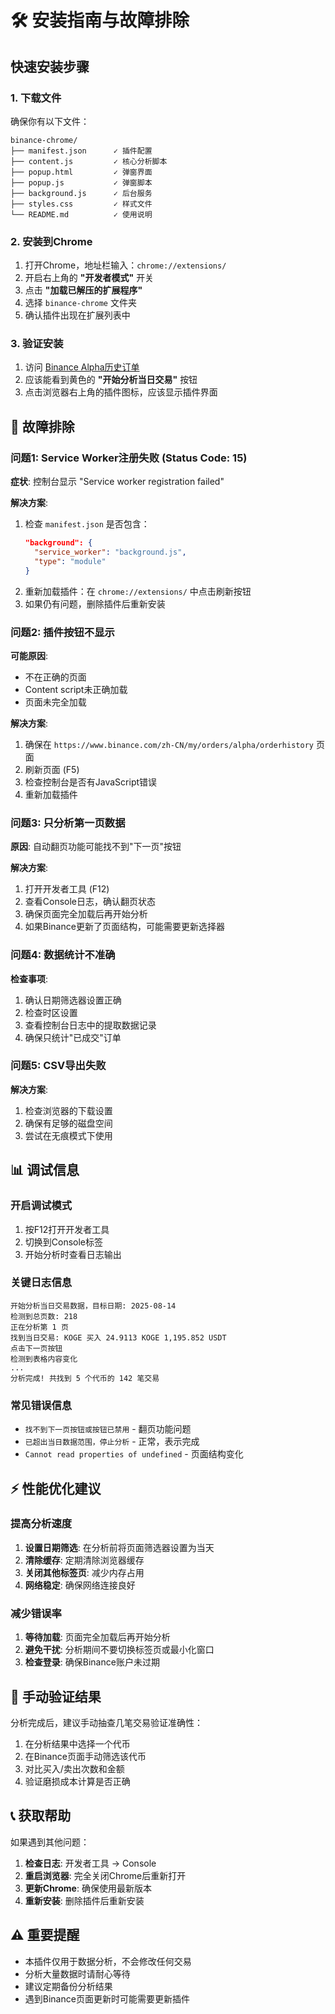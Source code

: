 # 🛠️ 安装指南与故障排除

## 快速安装步骤

### 1. 下载文件
确保你有以下文件：
```
binance-chrome/
├── manifest.json      ✓ 插件配置
├── content.js         ✓ 核心分析脚本  
├── popup.html         ✓ 弹窗界面
├── popup.js           ✓ 弹窗脚本
├── background.js      ✓ 后台服务
├── styles.css         ✓ 样式文件
└── README.md          ✓ 使用说明
```

### 2. 安装到Chrome
1. 打开Chrome，地址栏输入：`chrome://extensions/`
2. 开启右上角的 **"开发者模式"** 开关
3. 点击 **"加载已解压的扩展程序"**
4. 选择 `binance-chrome` 文件夹
5. 确认插件出现在扩展列表中

### 3. 验证安装
1. 访问 [Binance Alpha历史订单](https://www.binance.com/zh-CN/my/orders/alpha/orderhistory)
2. 应该能看到黄色的 **"开始分析当日交易"** 按钮
3. 点击浏览器右上角的插件图标，应该显示插件界面

## 🔧 故障排除

### 问题1: Service Worker注册失败 (Status Code: 15)
**症状**: 控制台显示 "Service worker registration failed"

**解决方案**:
1. 检查 `manifest.json` 是否包含：
   ```json
   "background": {
     "service_worker": "background.js",
     "type": "module"
   }
   ```
2. 重新加载插件：在 `chrome://extensions/` 中点击刷新按钮
3. 如果仍有问题，删除插件后重新安装

### 问题2: 插件按钮不显示
**可能原因**:
- 不在正确的页面
- Content script未正确加载
- 页面未完全加载

**解决方案**:
1. 确保在 `https://www.binance.com/zh-CN/my/orders/alpha/orderhistory` 页面
2. 刷新页面 (F5)
3. 检查控制台是否有JavaScript错误
4. 重新加载插件

### 问题3: 只分析第一页数据
**原因**: 自动翻页功能可能找不到"下一页"按钮

**解决方案**:
1. 打开开发者工具 (F12)
2. 查看Console日志，确认翻页状态
3. 确保页面完全加载后再开始分析
4. 如果Binance更新了页面结构，可能需要更新选择器

### 问题4: 数据统计不准确
**检查事项**:
1. 确认日期筛选器设置正确
2. 检查时区设置
3. 查看控制台日志中的提取数据记录
4. 确保只统计"已成交"订单

### 问题5: CSV导出失败
**解决方案**:
1. 检查浏览器的下载设置
2. 确保有足够的磁盘空间
3. 尝试在无痕模式下使用

## 📊 调试信息

### 开启调试模式
1. 按F12打开开发者工具
2. 切换到Console标签
3. 开始分析时查看日志输出

### 关键日志信息
```
开始分析当日交易数据，目标日期: 2025-08-14
检测到总页数: 218
正在分析第 1 页
找到当日交易: KOGE 买入 24.9113 KOGE 1,195.852 USDT
点击下一页按钮
检测到表格内容变化
...
分析完成! 共找到 5 个代币的 142 笔交易
```

### 常见错误信息
- `找不到下一页按钮或按钮已禁用` - 翻页功能问题
- `已超出当日数据范围，停止分析` - 正常，表示完成
- `Cannot read properties of undefined` - 页面结构变化

## ⚡ 性能优化建议

### 提高分析速度
1. **设置日期筛选**: 在分析前将页面筛选器设置为当天
2. **清除缓存**: 定期清除浏览器缓存
3. **关闭其他标签页**: 减少内存占用
4. **网络稳定**: 确保网络连接良好

### 减少错误率
1. **等待加载**: 页面完全加载后再开始分析
2. **避免干扰**: 分析期间不要切换标签页或最小化窗口
3. **检查登录**: 确保Binance账户未过期

## 🔄 手动验证结果

分析完成后，建议手动抽查几笔交易验证准确性：

1. 在分析结果中选择一个代币
2. 在Binance页面手动筛选该代币
3. 对比买入/卖出次数和金额
4. 验证磨损成本计算是否正确

## 📞 获取帮助

如果遇到其他问题：

1. **检查日志**: 开发者工具 → Console
2. **重启浏览器**: 完全关闭Chrome后重新打开
3. **更新Chrome**: 确保使用最新版本
4. **重新安装**: 删除插件后重新安装

## ⚠️ 重要提醒

- 本插件仅用于数据分析，不会修改任何交易
- 分析大量数据时请耐心等待
- 建议定期备份分析结果
- 遇到Binance页面更新时可能需要更新插件